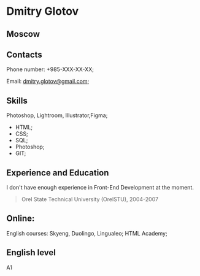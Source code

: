 # Dmitry Glotov

## Moscow

## Contacts
Phone number: +985-XXX-XX-XX;

Email: dmitry.glotov@gmail.com;

## Skills
Photoshop, Lightroom, Illustrator,Figma;
* HTML;
* CSS;
* SQL;
* Photoshop;
* GIT;

## Experience and Education
I don't have enough experience in Front-End Development at the moment.

> Orel State Technical University (OrelSTU), 2004-2007


## Online:
English courses: Skyeng, Duolingo, Lingualeo; 
HTML Academy;

## English level
A1